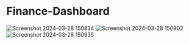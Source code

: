 # Finance-Dashboard
![Screenshot 2024-03-28 150834](https://github.com/SahilSagvekar/Finance-Dashboard/assets/87593640/02186ab7-6546-477f-a29e-04dcd7bea815)
![Screenshot 2024-03-28 150902](https://github.com/SahilSagvekar/Finance-Dashboard/assets/87593640/54a1da69-eea7-4bde-9dc3-571fa691495d)
![Screenshot 2024-03-28 150935](https://github.com/SahilSagvekar/Finance-Dashboard/assets/87593640/71d4d81f-1c56-47df-9da2-dbfbdbfb680d)
